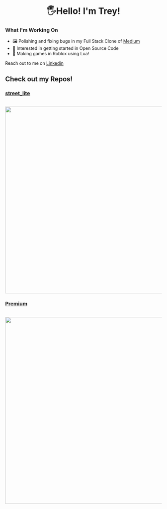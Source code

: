 <h1 align="center">🖐️Hello! I'm Trey!</h1>

### What I'm Working On
- 🖼️ Polishing and fixing bugs in my Full Stack Clone of <a href="https://medium-clone-gufm.onrender.com" target="_blank">Medium</a> 
- 📖 Interested in getting started in Open Source Code
- 🎲 Making games in Roblox using Lua!

Reach out to me on <a href="https://www.linkedin.com/in/trey-pisano-1377a6227" target="_blank">Linkedin</a> 

## Check out my Repos!

<p align="center">
  <a href="https://github.com/treypisano/Medium-clone-1-"><h3>street_lite</h3></a>
  <br>
  <img src="https://github.com/treypisano/treypisano/assets/126501514/4d45f2fa-ce8f-467c-9640-68ed5946abdb" width="600"></img>
  <br>
  <a href="https://github.com/treypisano/Street-Lite"><h3>Premium</h3></a>
  <br>
  <img src="https://github.com/treypisano/treypisano/assets/126501514/84d45482-6acf-4d37-93b7-5ebac37f5aca" width="600"></img>
</p>
